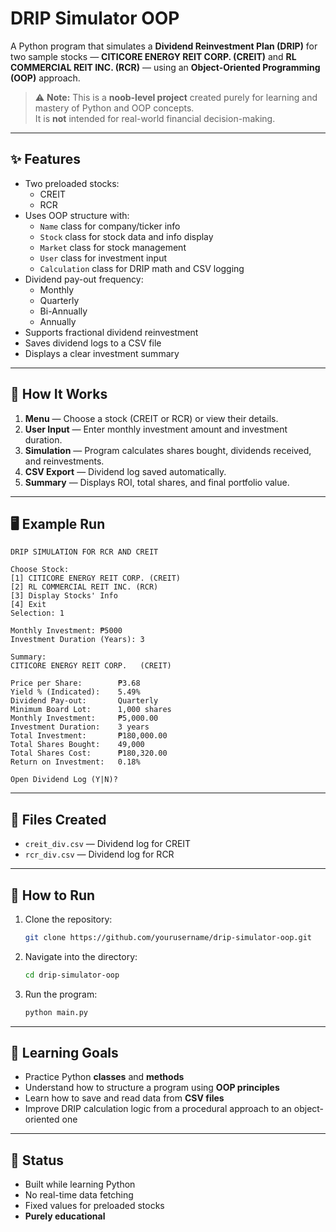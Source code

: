 # DRIP Simulator OOP

A Python program that simulates a **Dividend Reinvestment Plan (DRIP)** for two sample stocks — **CITICORE ENERGY REIT CORP. (CREIT)** and **RL COMMERCIAL REIT INC. (RCR)** — using an **Object-Oriented Programming (OOP)** approach.

> ⚠️ **Note:** This is a **noob-level project** created purely for learning and mastery of Python and OOP concepts.  
> It is **not** intended for real-world financial decision-making.

---

## ✨ Features
- Two preloaded stocks:
  - CREIT
  - RCR
- Uses OOP structure with:
  - `Name` class for company/ticker info
  - `Stock` class for stock data and info display
  - `Market` class for stock management
  - `User` class for investment input
  - `Calculation` class for DRIP math and CSV logging
- Dividend pay-out frequency:
  - Monthly
  - Quarterly
  - Bi-Annually
  - Annually
- Supports fractional dividend reinvestment
- Saves dividend logs to a CSV file
- Displays a clear investment summary

---

## 📌 How It Works
1. **Menu** — Choose a stock (CREIT or RCR) or view their details.
2. **User Input** — Enter monthly investment amount and investment duration.
3. **Simulation** — Program calculates shares bought, dividends received, and reinvestments.
4. **CSV Export** — Dividend log saved automatically.
5. **Summary** — Displays ROI, total shares, and final portfolio value.

---

## 🖥️ Example Run
```
DRIP SIMULATION FOR RCR AND CREIT

Choose Stock:
[1] CITICORE ENERGY REIT CORP. (CREIT)
[2] RL COMMERCIAL REIT INC. (RCR)
[3] Display Stocks' Info
[4] Exit
Selection: 1

Monthly Investment: ₱5000
Investment Duration (Years): 3

Summary:
CITICORE ENERGY REIT CORP.   (CREIT)

Price per Share:        ₱3.68
Yield % (Indicated):    5.49%
Dividend Pay-out:       Quarterly
Minimum Board Lot:      1,000 shares
Monthly Investment:     ₱5,000.00
Investment Duration:    3 years
Total Investment:       ₱180,000.00
Total Shares Bought:    49,000
Total Shares Cost:      ₱180,320.00
Return on Investment:   0.18%

Open Dividend Log (Y|N)?
```

---

## 📂 Files Created
- `creit_div.csv` — Dividend log for CREIT
- `rcr_div.csv` — Dividend log for RCR

---

## 🚀 How to Run
1. Clone the repository:
   ```bash
   git clone https://github.com/yourusername/drip-simulator-oop.git
   ```
2. Navigate into the directory:
   ```bash
   cd drip-simulator-oop
   ```
3. Run the program:
   ```bash
   python main.py
   ```

---

## 🧠 Learning Goals
- Practice Python **classes** and **methods**
- Understand how to structure a program using **OOP principles**
- Learn how to save and read data from **CSV files**
- Improve DRIP calculation logic from a procedural approach to an object-oriented one

---

## 📅 Status
- Built while learning Python  
- No real-time data fetching  
- Fixed values for preloaded stocks  
- **Purely educational**
